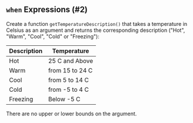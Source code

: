 ## `when` Expressions (#2)

Create a function `getTemperatureDescription()` that takes a temperature in
Celsius as an argument and returns the corresponding description ("Hot",
"Warm", "Cool", "Cold" or "Freezing"):

| Description     | Temperature      |
|-----------------|------------------|
| Hot             | 25 C and Above   |
| Warm            | from 15 to 24 C  |
| Cool            | from 5 to 14 C   |
| Cold            | from -5 to 4 C   |
| Freezing        | Below -5 C       |

There are no upper or lower bounds on the argument.